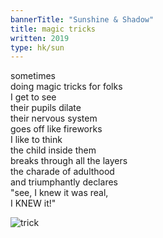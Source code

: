 ```yaml
---
bannerTitle: "Sunshine & Shadow" 
title: magic tricks
written: 2019
type: hk/sun
---
```



sometimes  
doing magic tricks for folks  
I get to see  
their pupils dilate  
their nervous system  
goes off like fireworks  
I like to think  
the child inside them  
breaks through all the layers  
the charade of adulthood  
and triumphantly declares  
"see, I knew it was real,  
I KNEW it!"


![trick](/images/magic/riffstock1.jpg "magic trick reaction")
